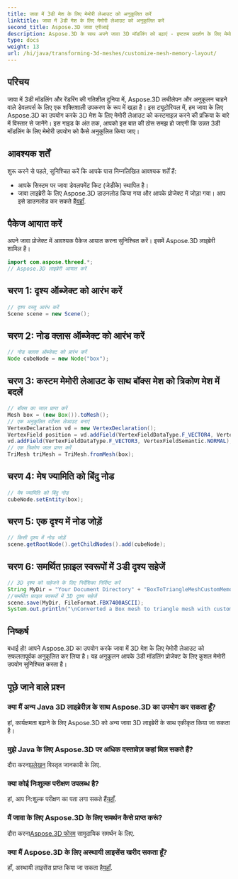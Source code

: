 ```yaml
---
title: जावा में 3डी मेश के लिए मेमोरी लेआउट को अनुकूलित करें
linktitle: जावा में 3डी मेश के लिए मेमोरी लेआउट को अनुकूलित करें
second_title: Aspose.3D जावा एपीआई
description: Aspose.3D के साथ अपने जावा 3D मॉडलिंग को बढ़ाएं - इष्टतम प्रदर्शन के लिए मेमोरी लेआउट को अनुकूलित करें। अभी हमारे चरण-दर-चरण मार्गदर्शिका का पालन करें!
type: docs
weight: 13
url: /hi/java/transforming-3d-meshes/customize-mesh-memory-layout/
---
```

## परिचय
जावा में 3डी मॉडलिंग और रेंडरिंग की गतिशील दुनिया में, Aspose.3D लचीलेपन और अनुकूलन चाहने वाले डेवलपर्स के लिए एक शक्तिशाली उपकरण के रूप में खड़ा है। इस ट्यूटोरियल में, हम जावा के लिए Aspose.3D का उपयोग करके 3D मेश के लिए मेमोरी लेआउट को कस्टमाइज़ करने की प्रक्रिया के बारे में विस्तार से जानेंगे। इस गाइड के अंत तक, आपको इस बात की ठोस समझ हो जाएगी कि उन्नत 3डी मॉडलिंग के लिए मेमोरी उपयोग को कैसे अनुकूलित किया जाए।
## आवश्यक शर्तें
शुरू करने से पहले, सुनिश्चित करें कि आपके पास निम्नलिखित आवश्यक शर्तें हैं:
- आपके सिस्टम पर जावा डेवलपमेंट किट (जेडीके) स्थापित है।
-  जावा लाइब्रेरी के लिए Aspose.3D डाउनलोड किया गया और आपके प्रोजेक्ट में जोड़ा गया। आप इसे डाउनलोड कर सकते हैं[यहाँ](https://releases.aspose.com/3d/java/).
## पैकेज आयात करें
अपने जावा प्रोजेक्ट में आवश्यक पैकेज आयात करना सुनिश्चित करें। इसमें Aspose.3D लाइब्रेरी शामिल है।
```java
import com.aspose.threed.*;
// Aspose.3D लाइब्रेरी आयात करें
```
## चरण 1: दृश्य ऑब्जेक्ट को आरंभ करें
```java
// दृश्य वस्तु आरंभ करें
Scene scene = new Scene();
```
## चरण 2: नोड क्लास ऑब्जेक्ट को आरंभ करें
```java
// नोड क्लास ऑब्जेक्ट को प्रारंभ करें
Node cubeNode = new Node("box");
```
## चरण 3: कस्टम मेमोरी लेआउट के साथ बॉक्स मेश को त्रिकोण मेश में बदलें
```java
// बॉक्स का जाल प्राप्त करें
Mesh box = (new Box()).toMesh();
// एक अनुकूलित वर्टेक्स लेआउट बनाएं
VertexDeclaration vd = new VertexDeclaration();
VertexField position = vd.addField(VertexFieldDataType.F_VECTOR4, VertexFieldSemantic.POSITION);
vd.addField(VertexFieldDataType.F_VECTOR3, VertexFieldSemantic.NORMAL);
// एक त्रिकोण जाल प्राप्त करें
TriMesh triMesh = TriMesh.fromMesh(box);
```
## चरण 4: मेष ज्यामिति को बिंदु नोड
```java
// मेष ज्यामिति को बिंदु नोड
cubeNode.setEntity(box);
```
## चरण 5: एक दृश्य में नोड जोड़ें
```java
// किसी दृश्य में नोड जोड़ें
scene.getRootNode().getChildNodes().add(cubeNode);
```
## चरण 6: समर्थित फ़ाइल स्वरूपों में 3डी दृश्य सहेजें
```java
// 3D दृश्य को सहेजने के लिए निर्देशिका निर्दिष्ट करें
String MyDir = "Your Document Directory" + "BoxToTriangleMeshCustomMemoryLayoutScene.fbx";
//समर्थित फ़ाइल स्वरूपों में 3D दृश्य सहेजें
scene.save(MyDir, FileFormat.FBX7400ASCII);
System.out.println("\nConverted a Box mesh to triangle mesh with custom memory layout of the vertex successfully.\nFile saved at " + MyDir);
```
## निष्कर्ष
बधाई हो! आपने Aspose.3D का उपयोग करके जावा में 3D मेश के लिए मेमोरी लेआउट को सफलतापूर्वक अनुकूलित कर लिया है। यह अनुकूलन आपके 3डी मॉडलिंग प्रोजेक्ट के लिए कुशल मेमोरी उपयोग सुनिश्चित करता है।
## पूछे जाने वाले प्रश्न
### क्या मैं अन्य Java 3D लाइब्रेरीज़ के साथ Aspose.3D का उपयोग कर सकता हूँ?
हां, कार्यक्षमता बढ़ाने के लिए Aspose.3D को अन्य जावा 3D लाइब्रेरी के साथ एकीकृत किया जा सकता है।
### मुझे Java के लिए Aspose.3D पर अधिक दस्तावेज़ कहां मिल सकते हैं?
 दौरा करना[प्रलेखन](https://reference.aspose.com/3d/java/) विस्तृत जानकारी के लिए.
### क्या कोई निःशुल्क परीक्षण उपलब्ध है?
 हां, आप नि:शुल्क परीक्षण का पता लगा सकते हैं[यहाँ](https://releases.aspose.com/).
### मैं जावा के लिए Aspose.3D के लिए समर्थन कैसे प्राप्त करूं?
 दौरा करना[Aspose.3D फोरम](https://forum.aspose.com/c/3d/18) सामुदायिक समर्थन के लिए.
### क्या मैं Aspose.3D के लिए अस्थायी लाइसेंस खरीद सकता हूँ?
 हाँ, अस्थायी लाइसेंस प्राप्त किया जा सकता है[यहाँ](https://purchase.aspose.com/temporary-license/).